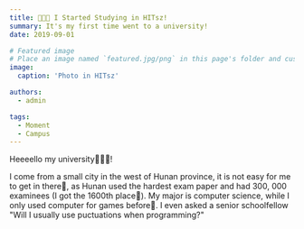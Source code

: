```yaml
---
title: 👩🏻‍💻 I Started Studying in HITsz!
summary: It's my first time went to a university!
date: 2019-09-01

# Featured image
# Place an image named `featured.jpg/png` in this page's folder and customize its options here.
image:
  caption: 'Photo in HITsz'

authors:
  - admin

tags:
  - Moment
  - Campus
---
```


Heeeello my university🙋🏻‍♀️!

I come from a small city in the west of Hunan province, it is not easy for me to get in there🥲, as Hunan used the hardest exam paper and had 300, 000 examinees (I got the 1600th place🥳). My major is computer science, while I only used computer for games before🤣. I even asked a senior schoolfellow "Will I usually use puctuations when programming?"